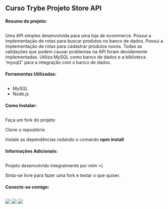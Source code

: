 <h2> Curso Trybe Projeto Store API </h2>
<h4> Resumo do projeto: </h4>

##

<p> Uma API simples desenvolvida para uma loja de ecommerce.
Possui a implementação de rotas para buscar produtos no banco de dados.
Possui a implementação de rotas para cadastrar produtos novos.
Todas as validações que podem causar problemas na API foram devidamente implementadas.
Utiliza MySQL como banco de dados e a biblioteca 'mysql2' para a integração com o banco de dados. </p>

<h4> Ferramentas Utilizadas: </h4>

##

<ul>
<li> MySQL </li>
<li> Node.js </li>
</ul>

<h4> Como Instalar: </h4>

##

<p> Faça um fork do projeto </p>
<p> Clone o repositório </p>
<p> Instale as dependências rodando o comando <b> npm install </b> </p>

<h4> Informações Adicionais: </h4>

##

<p> Projeto desenvolvido integralmente por mim =) </p>
<p> Sinta-se livre para fazer uma fork e testar o que quiser. </p>

<h4> Conecte-se comigo: </h4>

##

<div> 
  <a href="https://instagram.com/as.luanvictor" target="_blank"><img src="https://img.shields.io/badge/-Instagram-%23E4405F?style=for-the-badge&logo=instagram&logoColor=white" target="_blank"></a>
  <a href = "mailto:luanvictordev@gmail.com"><img src="https://img.shields.io/badge/-Gmail-%23333?style=for-the-badge&logo=gmail&logoColor=white" target="_blank"></a>
  <a href="https://www.linkedin.com/in/luanvictor-/" target="_blank"><img src="https://img.shields.io/badge/-LinkedIn-%230077B5?style=for-the-badge&logo=linkedin&logoColor=white" target="_blank"></a> 
</div>

